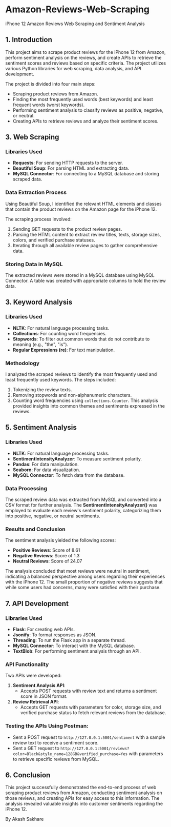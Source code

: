 # Amazon-Reviews-Web-Scraping
iPhone 12 Amazon Reviews Web Scraping and Sentiment Analysis

## 1. Introduction
This project aims to scrape product reviews for the iPhone 12 from Amazon, perform sentiment analysis on the reviews, and create APIs to retrieve the sentiment scores and reviews based on specific criteria. The project utilizes various Python libraries for web scraping, data analysis, and API development.

The project is divided into four main steps:
- Scraping product reviews from Amazon.
- Finding the most frequently used words (best keywords) and least frequent words (worst keywords).
- Performing sentiment analysis to classify reviews as positive, negative, or neutral.
- Creating APIs to retrieve reviews and analyze their sentiment scores.

## 3. Web Scraping
### Libraries Used
- **Requests**: For sending HTTP requests to the server.
- **Beautiful Soup**: For parsing HTML and extracting data.
- **MySQL Connector**: For connecting to a MySQL database and storing scraped data.

### Data Extraction Process
Using Beautiful Soup, I identified the relevant HTML elements and classes that contain the product reviews on the Amazon page for the iPhone 12.

The scraping process involved:
1. Sending GET requests to the product review pages.
2. Parsing the HTML content to extract review titles, texts, storage sizes, colors, and verified purchase statuses.
3. Iterating through all available review pages to gather comprehensive data.

### Storing Data in MySQL
The extracted reviews were stored in a MySQL database using MySQL Connector. A table was created with appropriate columns to hold the review data.

## 3. Keyword Analysis
### Libraries Used
- **NLTK**: For natural language processing tasks.
- **Collections**: For counting word frequencies.
- **Stopwords**: To filter out common words that do not contribute to meaning (e.g., "the", "is").
- **Regular Expressions (re)**: For text manipulation.

### Methodology
I analyzed the scraped reviews to identify the most frequently used and least frequently used keywords. The steps included:
1. Tokenizing the review texts.
2. Removing stopwords and non-alphanumeric characters.
3. Counting word frequencies using `collections.Counter`.
This analysis provided insights into common themes and sentiments expressed in the reviews.

## 5. Sentiment Analysis
### Libraries Used
- **NLTK**: For natural language processing tasks.
- **SentimentIntensityAnalyzer**: To measure sentiment polarity.
- **Pandas**: For data manipulation.
- **Seaborn**: For data visualization.
- **MySQL Connector**: To fetch data from the database.

### Data Processing
The scraped review data was extracted from MySQL and converted into a CSV format for further analysis. The **SentimentIntensityAnalyzer()** was employed to evaluate each review's sentiment polarity, categorizing them into positive, negative, or neutral sentiments.

### Results and Conclusion
The sentiment analysis yielded the following scores:
- **Positive Reviews**: Score of 8.61
- **Negative Reviews**: Score of 1.3
- **Neutral Reviews**: Score of 24.07

The analysis concluded that most reviews were neutral in sentiment, indicating a balanced perspective among users regarding their experiences with the iPhone 12. The small proportion of negative reviews suggests that while some users had concerns, many were satisfied with their purchase.

## 7. API Development
### Libraries Used
- **Flask**: For creating web APIs.
- **Jsonify**: To format responses as JSON.
- **Threading**: To run the Flask app in a separate thread.
- **MySQL Connector**: To interact with the MySQL database.
- **TextBlob**: For performing sentiment analysis through an API.

### API Functionality
Two APIs were developed:
1. **Sentiment Analysis API**:
    - Accepts POST requests with review text and returns a sentiment score in JSON format.
2. **Review Retrieval API**:
    - Accepts GET requests with parameters for color, storage size, and verified purchase status to fetch relevant reviews from the database.

### Testing the APIs Using Postman:
- Sent a POST request to `http://127.0.0.1:5001/sentiment` with a sample review text to receive a sentiment score.
- Sent a GET request to `http://127.0.0.1:5001/reviews?color=Black&style_name=128GB&verified_purchase=Yes` with parameters to retrieve specific reviews from MySQL.

## 6. Conclusion
This project successfully demonstrated the end-to-end process of web scraping product reviews from Amazon, conducting sentiment analysis on those reviews, and creating APIs for easy access to this information. The analysis revealed valuable insights into customer sentiments regarding the iPhone 12.

By Akash Sakhare
